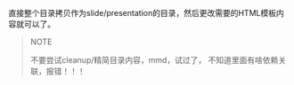 直接整个目录拷贝作为slide/presentation的目录，然后更改需要的HTML模板内容就可以了。

> NOTE
> 
> 不要尝试cleanup/精简目录内容，mmd，试过了， 不知道里面有啥依赖关联，报错！！！


